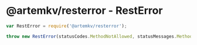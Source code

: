 @artemkv/resterror - RestError
=======

```js
var RestError = require('@artemkv/resterror');

throw new RestError(statusCodes.MethodNotAllowed, statusMessages.MethodNotAllowed);
```